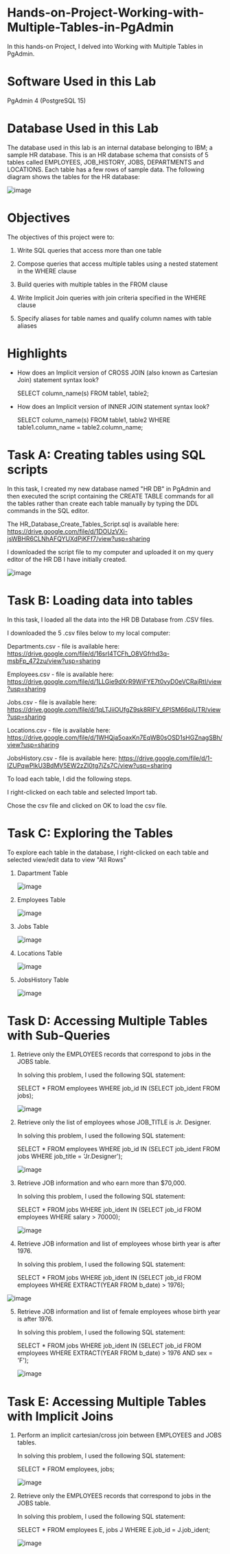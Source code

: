 # Hands-on-Project-Working-with-Multiple-Tables-in-PgAdmin

In this hands-on Project, I delved into Working with Multiple Tables in PgAdmin.

# Software Used in this Lab

PgAdmin 4 (PostgreSQL 15)

# Database Used in this Lab

The database used in this lab is an internal database belonging to IBM; a sample HR database. This is an HR database schema that consists of 5 tables called EMPLOYEES, JOB_HISTORY, JOBS, DEPARTMENTS and LOCATIONS. Each table has a few rows of sample data. The following diagram shows the tables for the HR database:

![image](https://github.com/user-attachments/assets/067a7925-0c1d-4a68-a62f-6f9879919301)

# Objectives

The objectives of this project were to:

1. Write SQL queries that access more than one table

2. Compose queries that access multiple tables using a nested statement in the WHERE clause

4. Build queries with multiple tables in the FROM clause

5. Write Implicit Join queries with join criteria specified in the WHERE clause

6. Specify aliases for table names and qualify column names with table aliases

# Highlights

- How does an Implicit version of CROSS JOIN (also known as Cartesian Join) statement syntax look?

  SELECT column_name(s)
  FROM table1, table2;

 - How does an Implicit version of INNER JOIN statement syntax look?

   SELECT column_name(s)
   FROM table1, table2
   WHERE table1.column_name = table2.column_name;

# Task A: Creating tables using SQL scripts

In this task, I created my new database named "HR DB" in PgAdmin and then executed the script containing the CREATE TABLE commands for all the tables rather than create each table manually by typing the DDL commands in the SQL editor.

The HR_Database_Create_Tables_Script.sql is available here: https://drive.google.com/file/d/1DOUzVXi-jsWBHR6CLNhAFQYUXdPjKFf7/view?usp=sharing

I downloaded the script file to my computer and uploaded it on my query editor of the HR DB I have initially created.

![image](https://github.com/user-attachments/assets/ebfef8e5-dbae-400c-a72f-260e281a6c94)

# Task B: Loading data into tables

In this task, I loaded all the data into the HR DB Database from .CSV files.

I downloaded the 5 .csv files below to my local computer:

Departments.csv - file is available here: https://drive.google.com/file/d/16srI4TCFh_O8VGfrhd3q-msbFp_472zu/view?usp=sharing

Employees.csv - file is available here: https://drive.google.com/file/d/1LLGie9dXrR9WiFYE7t0vyD0eVCRajRtI/view?usp=sharing

Jobs.csv - file is available here: https://drive.google.com/file/d/1qLTJiiOUfgZ9sk8RIFV_6PlSM66pjUTR/view?usp=sharing

Locations.csv - file is available here: https://drive.google.com/file/d/1WHQja5oaxKn7EqWB0sOSD1sHGZnagSBh/view?usp=sharing

JobsHistory.csv - file is available here: https://drive.google.com/file/d/1-IZUPqwPlkU3BdMV5EW2zZl0tg7jZs7C/view?usp=sharing

To load each table, I did the following steps.

I right-clicked on each table and selected Import tab.

Chose the csv file and clicked on OK to load the csv file.

# Task C: Exploring the Tables

To explore each table in the database, I right-clicked on each table and selected view/edit data to view "All Rows" 

1. Dapartment Table

   ![image](https://github.com/user-attachments/assets/f35245c5-9a25-4c18-a06a-333e9a4fadd8)

2. Employees Table

   ![image](https://github.com/user-attachments/assets/f83d2120-5fb2-486f-857b-9c27353832b2)

3. Jobs Table

   ![image](https://github.com/user-attachments/assets/a9e3931b-0fdd-4949-834c-4297808923d3)

4. Locations Table

   ![image](https://github.com/user-attachments/assets/f75e89be-93ec-4b7d-ac16-63b5368bd9e7)

5. JobsHistory Table

   ![image](https://github.com/user-attachments/assets/5bcc6784-ba60-4089-b2b9-21a45554683c)

# Task D: Accessing Multiple Tables with Sub-Queries

1. Retrieve only the EMPLOYEES records that correspond to jobs in the JOBS table.

   In solving this problem, I used the following SQL statement:

   SELECT * FROM employees 
   WHERE job_id IN (SELECT job_ident FROM jobs);

   ![image](https://github.com/user-attachments/assets/c1bf8b2d-dbac-4fbb-9053-4b0247990812)

2. Retrieve only the list of employees whose JOB_TITLE is Jr. Designer.

   In solving this problem, I used the following SQL statement:

   SELECT * FROM employees 
   WHERE job_id IN (SELECT job_ident FROM jobs
                     WHERE job_title = 'Jr.Designer');

   ![image](https://github.com/user-attachments/assets/250f01de-b4a6-4b48-a533-fc39380271ed)

3. Retrieve JOB information and who earn more than $70,000.

   In solving this problem, I used the following SQL statement:

   SELECT * FROM jobs 
   WHERE job_ident IN (SELECT job_id FROM employees
                     WHERE  salary > 70000);

   ![image](https://github.com/user-attachments/assets/7fa5296f-c902-4e80-ad5d-eb85f83a22e3)
   
4. Retrieve JOB information and list of employees whose birth year is after 1976.

   In solving this problem, I used the following SQL statement:

   SELECT * FROM jobs 
   WHERE job_ident IN (SELECT job_id FROM employees
                     WHERE EXTRACT(YEAR FROM b_date) > 1976);

  ![image](https://github.com/user-attachments/assets/b7f8f1de-816a-4be2-af21-8ce669137f2b)

5. Retrieve JOB information and list of female employees whose birth year is after 1976.

   In solving this problem, I used the following SQL statement:
   
   SELECT * FROM jobs 
   WHERE job_ident IN (SELECT job_id FROM employees
                     WHERE EXTRACT(YEAR FROM b_date) > 1976 AND sex = 'F');

   ![image](https://github.com/user-attachments/assets/da093978-c329-4a71-91a7-4df20655235e)

# Task E: Accessing Multiple Tables with Implicit Joins

1. Perform an implicit cartesian/cross join between EMPLOYEES and JOBS tables.

   In solving this problem, I used the following SQL statement:

   SELECT * FROM employees, jobs;

   ![image](https://github.com/user-attachments/assets/0882e9f4-064a-4f6c-9a75-46f15df6d991)

3. Retrieve only the EMPLOYEES records that correspond to jobs in the JOBS table.

   In solving this problem, I used the following SQL statement:

   SELECT * FROM employees E, jobs J
   WHERE E.job_id = J.job_ident;

   ![image](https://github.com/user-attachments/assets/62d209d2-04ce-404f-ab7d-b6147f144055)
